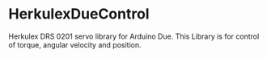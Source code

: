 HerkulexDueControl
==================

Herkulex DRS 0201 servo library for Arduino Due. This Library is for control of torque, angular velocity and position.
